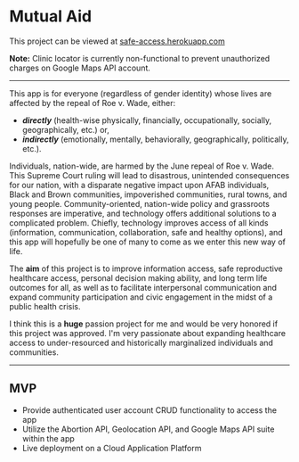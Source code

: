 # Mutual Aid

This project can be viewed at [safe-access.herokuapp.com](https://safe-access.herokuapp.com)

**Note:** Clinic locator is currently non-functional to prevent unauthorized charges on Google Maps API account.


---


This app is for everyone (regardless of gender identity) whose lives are affected by the repeal of Roe v. Wade, either: 
- **_directly_** (health-wise physically, financially, occupationally, socially, geographically, etc.) or, 
- **_indirectly_** (emotionally, mentally, behaviorally, geographically, politically, etc.). 

Individuals, nation-wide, are harmed by the June repeal of Roe v. Wade. This Supreme Court ruling will lead to disastrous, unintended consequences for our nation, with a disparate negative impact upon AFAB individuals, Black and Brown communities, impoverished communities, rural towns, and young people. Community-oriented, nation-wide policy and grassroots responses are imperative, and technology offers additional solutions to a complicated problem. Chiefly, technology improves access of all kinds (information, communication, collaboration, safe and healthy options), and this app will hopefully be one of many to come as we enter this new way of life.

The **aim** of this project is to improve information access, safe reproductive healthcare access, personal decision making ability, and long term life outcomes for all, as well as to facilitate interpersonal communication and expand community participation and civic engagement in the midst of a public health crisis.

I think this is a **huge** passion project for me and would be very honored if this project was approved. I'm very passionate about expanding healthcare access to under-resourced and historically marginalized individuals and communities.

---

## MVP

- Provide authenticated user account CRUD functionality to access the app
- Utilize the Abortion API, Geolocation API, and Google Maps API suite within the app
- Live deployment on a Cloud Application Platform


